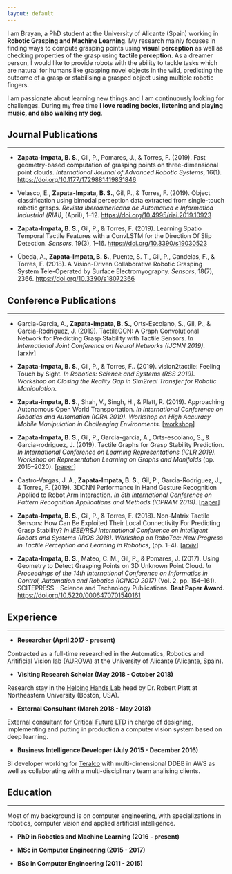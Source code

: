```yaml
---
layout: default
---
```


I am Brayan, a PhD student at the University of Alicante (Spain) working in **Robotic Grasping and Machine Learning**. My research mainly focuses in finding ways to compute grasping points using **visual perception** as well as checking properties of the grasp using **tactile perception**. As a dreamer person, I would like to provide robots with the ability to tackle tasks which are natural for humans like grasping novel objects in the wild, predicting the outcome of a grasp or stabilising a grasped object using multiple robotic fingers.

I am passionate about learning new things and I am continuously looking for challenges. During my free time **I love reading books, listening and playing music, and also walking my dog**.

## Journal Publications

* * *

- **Zapata-Impata, B. S.**, Gil, P., Pomares, J., & Torres, F. (2019). Fast geometry-based computation of grasping points on three-dimensional point clouds. _International Journal of Advanced Robotic Systems_, 16(1). https://doi.org/10.1177/1729881419831846

- Velasco, E., **Zapata-Impata, B. S.**, Gil, P., & Torres, F. (2019). Object classification using bimodal perception data extracted from single-touch robotic grasps. _Revista Iberoamericana de Automatica e Informatica Industrial (RIAI)_, (April), 1–12. https://doi.org/10.4995/riai.2019.10923

- **Zapata-Impata, B. S.**, Gil, P., & Torres, F. (2019). Learning Spatio Temporal Tactile Features with a ConvLSTM for the Direction Of Slip Detection. _Sensors_, 19(3), 1–16. https://doi.org/10.3390/s19030523

- Úbeda, A., **Zapata-Impata, B. S.**, Puente, S. T., Gil, P., Candelas, F., & Torres, F. (2018). A Vision-Driven Collaborative Robotic Grasping System Tele-Operated by Surface Electromyography. _Sensors_, 18(7), 2366. https://doi.org/10.3390/s18072366

## Conference Publications

* * *

- Garcia-Garcia, A., **Zapata-Impata, B. S.**, Orts-Escolano, S., Gil, P., & Garcia-Rodriguez, J. (2019). TactileGCN: A Graph Convolutional Network for Predicting Grasp Stability with Tactile Sensors. _In International Joint Conference on Neural Networks (IJCNN 2019)_. \[[arxiv](http://arxiv.org/abs/1901.06181)\]

- **Zapata-Impata, B. S.**, Gil, P., & Torres, F.. (2019). vision2tactile: Feeling Touch by Sight. _In Robotics: Science and Systems (RSS 2019). Workshop on Closing the Reality Gap in Sim2real Transfer for Robotic Manipulation_.

- **Zapata-impata, B. S.**, Shah, V., Singh, H., & Platt, R. (2019). Approaching Autonomous Open World Transportation. _In International Conference on Robotics and Automation (ICRA 2019). Workshop on High Accuracy Mobile Manipulation in Challenging Environments_. \[[workshop](http://www.rsl.ethz.ch/scientific-events/workshops/ICRA-2019/hamm-workshop-icra19.html)\]

- **Zapata-Impata, B. S.**, Gil, P., Garcia-garcia, A., Orts-escolano, S., & Garcia-rodriguez, J. (2019). Tactile Graphs for Grasp Stability Prediction. _In International Conference on Learning Representations (ICLR 2019). Workshop on Representation Learning on Graphs and Manifolds_ (pp. 2015–2020). \[[paper](https://rlgm.github.io/papers/)\]

- Castro-Vargas, J. A., **Zapata-Impata, B. S.**, Gil, P., Garcia-Rodriguez, J., & Torres, F. (2019). 3DCNN Performance in Hand Gesture Recognition Applied to Robot Arm Interaction. _In 8th International Conference on Pattern Recognition Applications and Methods (ICPRAM 2019)_. \[[paper](http://insticc.org/node/TechnicalProgram/icpram/presentationDetails/75702)\]

- **Zapata-Impata, B. S.**, Gil, P., & Torres, F. (2018). Non-Matrix Tactile Sensors: How Can Be Exploited Their Local Connectivity For Predicting Grasp Stability? _In IEEE/RSJ International Conference on Intelligent Robots and Systems (IROS 2018). Workshop on RoboTac: New Progress in Tactile Perception and Learning in Robotics_, (pp. 1–4). \[[arxiv](http://arxiv.org/abs/1809.05551)\]

- **Zapata-Impata, B. S.**, Mateo, C. M., Gil, P., & Pomares, J. (2017). Using Geometry to Detect Grasping Points on 3D Unknown Point Cloud. _In Proceedings of the 14th International Conference on Informatics in Control, Automation and Robotics (ICINCO 2017)_ (Vol. 2, pp. 154–161). SCITEPRESS - Science and Technology Publications. **Best Paper Award**. https://doi.org/10.5220/0006470701540161

## Experience

* * *

- **Researcher (April 2017 - present)**

Contracted as a full-time researched in the Automatics, Robotics and Aritificial Vision lab ([AUROVA](http://www.aurova.ua.es/)) at the University of Alicante (Alicante, Spain).

- **Visiting Research Scholar (May 2018 - October 2018)**

Research stay in the [Helping Hands Lab](https://www2.ccs.neu.edu/research/helpinghands/group.html) head by Dr. Robert Platt at Northeastern University (Boston, USA).

- **External Consultant (March 2018 - May 2018)**

External consultant for [Critical Future LTD](https://www.criticalfutureglobal.com/) in charge of designing, implementing and putting in production a computer vision system based on deep learning.

- **Business Intelligence Developer (July 2015 - December 2016)**

BI developer working for [Teralco](https://www.teralco.com/en/) with multi-dimensional DDBB in AWS as well as collaborating with a multi-disciplinary team analising clients.

## Education

* * *

Most of my background is on computer engineering, with specializations in robotics, computer vision and applied artificial intelligence.

- **PhD in Robotics and Machine Learning (2016 - present)**

- **MSc in Computer Engineering (2015 - 2017)**

- **BSc in Computer Engineering (2011 - 2015)**
